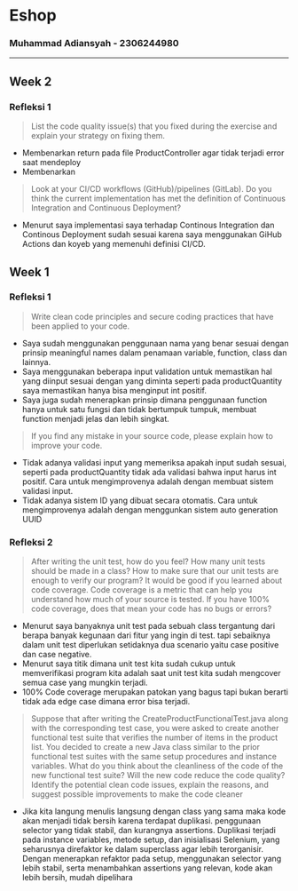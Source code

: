 # Eshop
### Muhammad Adiansyah - 2306244980
---
## Week 2
### Refleksi 1
> List the code quality issue(s) that you fixed during the exercise and explain your strategy on fixing them.
- Membenarkan return pada file ProductController agar tidak terjadi error saat mendeploy
- Membenarkan

> Look at your CI/CD workflows (GitHub)/pipelines (GitLab). Do you think the current implementation has met the definition of Continuous Integration and Continuous Deployment?
- Menurut saya implementasi saya terhadap Continous Integration dan Continous Deployment sudah sesuai karena saya menggunakan GiHub Actions dan koyeb yang memenuhi definisi CI/CD.


## Week 1
### Refleksi 1
> Write clean code principles and secure coding practices that have been applied to your code.
- Saya sudah menggunakan penggunaan nama yang benar sesuai dengan prinsip meaningful names dalam penamaan variable, function, class dan lainnya.
- Saya menggunakan beberapa input validation untuk memastikan hal yang diinput sesuai dengan yang diminta seperti pada productQuantity saya memastikan hanya bisa menginput int positif.
- Saya juga sudah menerapkan prinsip dimana penggunaan function hanya untuk satu fungsi dan tidak bertumpuk tumpuk, membuat function menjadi jelas dan lebih singkat.

> If you find any mistake in your source code, please explain how to improve your code.
- Tidak adanya validasi input yang memeriksa apakah input sudah sesuai, seperti pada productQuantity tidak ada validasi bahwa input harus int positif. Cara untuk mengimprovenya adalah dengan membuat sistem validasi input.
- Tidak adanya sistem ID yang dibuat secara otomatis. Cara untuk mengimprovenya adalah dengan menggunkan sistem auto generation UUID

### Refleksi 2

> After writing the unit test, how do you feel? How many unit tests should be made in a class? How to make sure that our unit tests are enough to verify our program? It would be good if you learned about code coverage. Code coverage is a metric that can help you understand how much of your source is tested. If you have 100% code coverage, does that mean your code has no bugs or errors?
- Menurut saya banyaknya unit test pada sebuah class tergantung dari berapa banyak kegunaan dari fitur yang ingin di test. tapi sebaiknya dalam unit test diperlukan setidaknya dua scenario yaitu case positive dan case negative.
- Menurut saya titik dimana unit test kita sudah cukup untuk memverifikasi program kita adalah saat unit test kita sudah mengcover semua case yang mungkin terjadi.
- 100% Code coverage merupakan patokan yang bagus tapi bukan berarti tidak ada edge case dimana error bisa terjadi.

> Suppose that after writing the CreateProductFunctionalTest.java along with the corresponding test case, you were asked to create another functional test suite that verifies the number of items in the product list. You decided to create a new Java class similar to the prior functional test suites with the same setup procedures and instance variables. What do you think about the cleanliness of the code of the new functional test suite? Will the new code reduce the code quality? Identify the potential clean code issues, explain the reasons, and suggest possible improvements to make the code cleaner
- Jika kita langung menulis langsung dengan class yang sama maka kode akan menjadi tidak bersih karena terdapat duplikasi. penggunaan selector yang tidak stabil, dan kurangnya assertions. Duplikasi terjadi pada instance variables, metode setup, dan inisialisasi Selenium, yang seharusnya direfaktor ke dalam superclass agar lebih terorganisir. Dengan menerapkan refaktor pada setup, menggunakan selector yang lebih stabil, serta menambahkan assertions yang relevan, kode akan lebih bersih, mudah dipelihara
